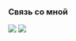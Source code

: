 ### Связь со мной

[<img src="https://img.shields.io/badge/VK-161B22?style=for-the-badge&logo=vk&logoColor=ffffff">](http://vk.com/matvenoid) [<img src="https://img.shields.io/badge/Telegram-161B22?style=for-the-badge&logo=telegram&logoColor=ffffff">](https://t.me/matvenoid)

<!--
**ivanov-matvey/ivanov-matvey** is a ✨ _special_ ✨ repository because its `README.md` (this file) appears on your GitHub profile.

Here are some ideas to get you started:

- 🔭 I’m currently working on ...
- 🌱 I’m currently learning ...
- 👯 I’m looking to collaborate on ...
- 🤔 I’m looking for help with ...
- 💬 Ask me about ...
- 📫 How to reach me: ...
- 😄 Pronouns: ...
- ⚡ Fun fact: ...
-->
